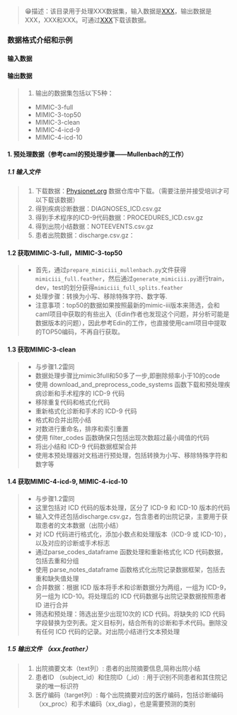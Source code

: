 > 😁描述：该目录用于处理XXX数据集，输入数据是[XXX](http://)，输出数据是XXX，XXX和XXX。可通过[XXX](http)下载该数据。

### 数据格式介绍和示例
#### 输入数据
> 
#### 输出数据
> 1. 输出的数据集包括以下5种：  
>  * MIMIC-3-full
>  * MIMIC-3-top50
>  * MIMIC-3-clean
>  * MIMIC-4-icd-9
>  * MIMIC-4-icd-10



<!--### mimic-iii和mimic-iv数据预处理过程(mimic-iii和mimic-iv原始数据需要自行在Physionet.org 数据仓库中注册下载)-->

#### 1. 预处理数据（参考caml的预处理步骤——Mullenbach的工作）
##### 1.1 输入文件
> 1. 下载数据：[Physionet.org](https://physionet.org/content/mimiciii/) 数据仓库中下载。（需要注册并接受培训才可以下载该数据）
> 2. 得到疾病诊断数据：DIAGNOSES_ICD.csv.gz
> 3. 得到手术程序的ICD-9代码数据：PROCEDURES_ICD.csv.gz
> 4. 得到出院小结数据：NOTEEVENTS.csv.gz
> 5. 患者出院数据：discharge.csv.gz：  

#### 1.2 获取MIMIC-3-full，MIMIC-3-top50
> * 首先，通过`prepare_mimiciii_mullenbach.py`文件获得`mimiciii_full.feather`，然后通过`generate_mimiciii.py`进行train，dev，test的划分获得`mimiciii_full_splits.feather`
> * 处理步骤：转换为小写、移除特殊字符、数字等.
> * 注意事项：top50的数据如果按照最新的mimic-iii版本来筛选，会和caml项目中获取的有些出入（Edin作者也发现这个问题，并分析可能是数据版本的问题），因此参考Edin的工作，也直接使用caml项目中提取的TOP50编码，不再自行获取。

#### 1.3 获取MIMIC-3-clean
> * 与步骤1.2雷同  
> * 数据处理步骤比mimic3full和50多了一步,即删除频率小于10的code  
> * 使用 download_and_preprocess_code_systems 函数下载和预处理疾病诊断和手术程序的 ICD-9 代码  
> * 移除重复代码和格式化代码  
> * 重新格式化诊断和手术的 ICD-9 代码
> * 格式和合并出院小结
> * 对数进行重命名，排序和索引重置
> * 使用 filter_codes 函数确保只包括出现次数超过最小阈值的代码
> * 将出小结和 ICD-9 代码数据框架合并
> * 使用本预处理器对文档进行预处理，包括转换为小写、移除特殊字符和数字等  

#### 1.4 获取MIMIC-4-icd-9, MIMIC-4-icd-10
> * 与步骤1.2雷同
> * 这里包括对 ICD 代码的版本处理，区分了 ICD-9 和 ICD-10 版本的代码  
> * 输入文件还包括discharge.csv.gz，包含患者的出院记录，主要用于获取患者的文本数据（出院小结）  
> * 对 ICD 代码进行格式化，添加小数点和处理版本（ICD-9 或 ICD-10），以及对应的诊断或手术标志
> * 通过parse_codes_dataframe 函数处理和重新格式化 ICD 代码数据，包括去重和分组  
> * 使用 parse_notes_dataframe 函数格式化出院记录数据框架，包括去重和缺失值处理
> * 合并数据：根据 ICD 版本将手术和诊断数据分为两组，一组为 ICD-9，另一组为 ICD-10。将处理后的 ICD 代码数据与出院记录数据按照患者 ID 进行合并
> * 筛选和预处理：筛选出至少出现10次的 ICD 代码。将缺失的 ICD 代码字段替换为空列表。定义目标列，结合所有的诊断和手术代码。删除没有任何 ICD 代码的记录。对出院小结进行文本预处理


##### 1.5 输出文件 （xxx.feather）
> 1. 出院摘要文本（text列）: 患者的出院摘要信息,简称出院小结
> 2. 患者ID （subject_id）和住院ID（_id）: 用于识别不同患者和其住院记录的唯一标识符
> 3. 医疗编码（target列）: 每个出院摘要对应的医疗编码，包括诊断编码（xx_proc）和手术编码（xx_diag），也是需要预测的类别



